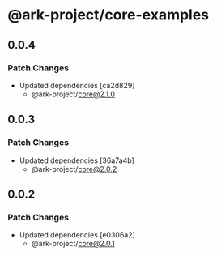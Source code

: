 # @ark-project/core-examples

## 0.0.4

### Patch Changes

- Updated dependencies [ca2d829]
  - @ark-project/core@2.1.0

## 0.0.3

### Patch Changes

- Updated dependencies [36a7a4b]
  - @ark-project/core@2.0.2

## 0.0.2

### Patch Changes

- Updated dependencies [e0306a2]
  - @ark-project/core@2.0.1
